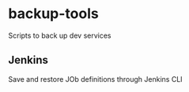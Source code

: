 # backup-tools
Scripts to back up dev services

## Jenkins
Save and restore JOb definitions through Jenkins CLI
